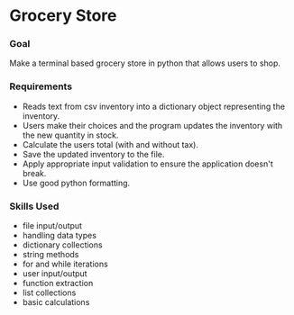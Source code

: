 # Grocery Store

### Goal
Make a terminal based grocery store in python that allows users to shop.

### Requirements
* Reads text from csv inventory into a dictionary object representing the inventory.
* Users make their choices and the program updates the inventory with the new quantity in stock.
* Calculate the users total (with and without tax).
* Save the updated inventory to the file.
* Apply appropriate input validation to ensure the application doesn't break.
* Use good python formatting.

### Skills Used
* file input/output
* handling data types
* dictionary collections
* string methods
* for and while iterations
* user input/output
* function extraction
* list collections
* basic calculations